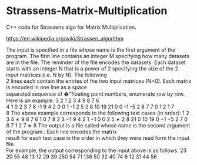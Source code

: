 # Strassens-Matrix-Multiplication
C++ code for Strassens algo for Matrix Multiplication.

https://en.wikipedia.org/wiki/Strassen_algorithm


The	input	is	specified	in	a	file whose	name	is	the	first	argument	of	the	program.	The	first	line	contains	an	integer	
M specifying	how	many	datasets	are	in	the	file.		The	reminder	of	the	file	encodes	the	datasets.	Each	dataset	
starts	with	an	integer	N that	is	a	power	of	2	specifying	the	size	of	the	2	input	matrices	(i.e.	N	by	N).	The	following	
2 lines	each	contain	the entries	of	the	two	input	matrices	(N>0).		Each	matrix	is	encoded	in	one	line	as	a	space	
separated	sequence	of	�"floating	point	numbers,	enumerate	row	by	row.
Here	is	an	example:
3
2
1	2	3	4
9	8	7	6	
4
1	0	2	3	7	8	-1	9	4	2	0	0	1	-1	2	5
2	8	10	19	21	0	0	-1	-5	2	8	7 7	0	1	2
1
7	
8
The	above	example	corresponds	to	the	following	test	cases		(in	order):
1 2
3 4 ∗ 9 8
7 6
1 0
7 8
2 3
−1 9
4 2
1 −1
0 0
2 5
∗
2 8
21 0
10 19
0 −1
−5 2
7 0
8 7
1 2
7 ∗ 8
The	output	is	a	file	called	whose	name	is	the	second	argument	of	the	program.:	Each	line	encodes	the	matrix	
result	for	each	test	case	in	the	order	in	which	they	were	read	form	the	input	file.	
For	example,	the	output	corresponding	to	the	input	above	is	as	follows:
23	20	55	48
13	12	29	39	250	54	71	136	50	32	40	74	6	12	31	44
56
